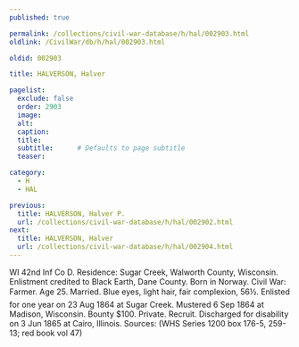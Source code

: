 ```yaml
---
published: true

permalink: /collections/civil-war-database/h/hal/002903.html
oldlink: /CivilWar/db/h/hal/002903.html

oldid: 002903

title: HALVERSON, Halver

pagelist:
  exclude: false
  order: 2903
  image: 
  alt:
  caption:
  title:
  subtitle:      # Defaults to page subtitle
  teaser:

category: 
  - H 
  - HAL

previous:
  title: HALVERSON, Halver P.
  url: /collections/civil-war-database/h/hal/002902.html  
next:
  title: HALVERSON, Halver
  url: /collections/civil-war-database/h/hal/002904.html   
---
```

WI 42nd Inf Co D. Residence: Sugar Creek, Walworth County, Wisconsin. Enlistment credited to Black Earth, Dane County. Born in Norway. Civil War: Farmer. Age 25. Married. Blue eyes, light hair, fair complexion, 5&#146;6&frac12;&#148;. Enlisted for one year on 23 Aug 1864 at Sugar Creek. Mustered 6 Sep 1864 at Madison, Wisconsin. Bounty $100. Private. Recruit. Discharged for disability on 3 Jun 1865 at Cairo, Illinois. Sources: (WHS Series 1200 box 176-5, 259-13; red book vol 47)